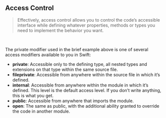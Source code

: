 ## Access Control


> Effectively, access control allows you to control the code’s accessible interface while defining whatever properties, methods or types you need to implement the behavior you want.

</br>

The private modifier used in the brief example above is one of several access modifiers available to you in Swift:

* **private**: Accessible only to the defining type, all nested types and extensions on that type within the same source file.
* **fileprivate**: Accessible from anywhere within the source file in which it’s defined.
* **internal**: Accessible from anywhere within the module in which it’s defined. This level is the default access level. If you don’t write anything, this is what you get.
* **public**: Accessible from anywhere that imports the module.
* **open**: The same as public, with the additional ability granted to override the code in another module.

